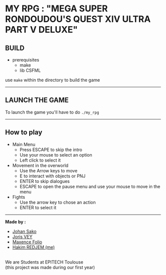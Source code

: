 [Maxence Folio]: https://github.com/Mfolio2004
[Johan Sako]: https://github.com/JohannSako
[Joris Vey]: https://github.com/jorisvey
[Hakim REDJEM (me)]: https://github.com/VulkreoN/VulkreoN

# MY RPG : "MEGA SUPER RONDOUDOU'S QUEST XIV ULTRA PART V DELUXE"

## BUILD
* prerequisites
  * make
  * lib CSFML

use `make` within the directory to build the game

----

## LAUNCH THE GAME
To launch the game you'll have to do `./my_rpg`

----

## How to play
* Main Menu
  * Press ESCAPE to skip the intro
  * Use your mouse to select an option
  * Left click to select it
* Movement in the overworld
  * Use the Arrow keys to move
  * E to interact with objects or PNJ
  * ENTER to skip dialogues
  * ESCAPE to open the pause menu and use your mouse to move in the menu
* Fights
  * Use the arrow key to chose an action
  * ENTER to select it

----

**Made by :**
* [Johan Sako]
* [Joris VEY]
* [Maxence Folio]
* [Hakim REDJEM (me)]
<br>
We are Students at EPITECH Toulouse
<br>
(this project was made during our first year)